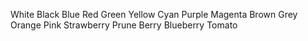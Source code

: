 White
Black
Blue
Red
Green
Yellow
Cyan
Purple
Magenta
Brown
Grey
Orange
Pink
Strawberry
Prune
Berry
Blueberry
Tomato